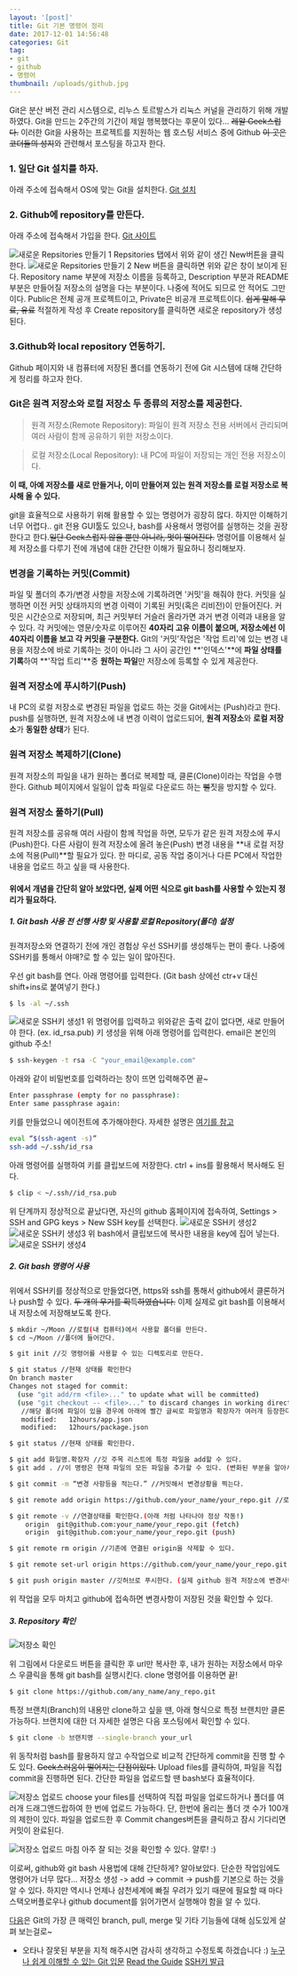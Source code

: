 ```yaml
---
layout: '[post]'
title: Git 기본 명령어 정리
date: 2017-12-01 14:56:48
categories: Git
tag:
- git
- github
- 명령어
thumbnail: /uploads/github.jpg
---
```


Git은 분산 버전 관리 시스템으로, 리누스 토르발스가 리눅스 커널을 관리하기 위해 개발하였다. Git을 만드는 2주간의 기간이 제일 행복했다는 후문이 있다... ~~레알 Geek스럽다.~~ 이러한 Git을 사용하는 프로젝트를 지원하는 웹 호스팅 서비스 중에 Github ~~이 곳은 코더들의 성지~~와 관련해서 포스팅을 하고자 한다.
 
### 1. 일단 Git 설치를 하자.

아래 주소에 접속해서 OS에 맞는 Git을 설치한다.
[Git 설치](https://git-scm.com/downloads)

### 2. Github에 repository를 만든다.

아래 주소에 접속해서 가입을 한다.
[Git 사이트](https://github.com/)

![새로운 Repsitories 만들기 1](/uploads/GitNewBtn.jpg) 
Repsitories 탭에서 위와 같이 생긴 New버튼을 클릭한다. 
![새로운 Repsitories 만들기 2](/uploads/GitCreateRepo.jpg)
New 버튼을 클릭하면 위와 같은 창이 보이게 된다. Repository name 부분에 저장소 이름을 등록하고, Description 부분과 README 부분은 만들어질 저장소의 설명을 다는 부분이다. 나중에 적어도 되므로 안 적어도 그만이다. Public은 전체 공개 프로젝트이고, Private은 비공개 프로젝트이다. ~~쉽게 말해 무료, 유료~~ 적절하게 작성 후 Create repository를 클릭하면 새로운 repository가 생성된다.

### 3.Github와 local repository 연동하기.

Github 페이지와 내 컴퓨터에 저장된 폴더를 연동하기 전에 Git 시스템에 대해 간단하게 정리를 하고자 한다.

### Git은 원격 저장소와 로컬 저장소 두 종류의 저장소를 제공한다. 
> 원격 저장소(Remote Repository): 파일이 원격 저장소 전용 서버에서 관리되며 여러 사람이 함께 공유하기 위한 저장소이다.

> 로컬 저장소(Local Repository): 내 PC에 파일이 저장되는 개인 전용 저장소이다. 

**이 때, 아예 저장소를 새로 만들거나, 이미 만들어져 있는 원격 저장소를 로컬 저장소로 복사해 올 수 있다.**

git을 효율적으로 사용하기 위해 활용할 수 있는 명령어가 굉장히 많다. 하지만 이해하기 너무 어렵다.. git 전용 GUI툴도 있으나, bash를 사용해서 명렁어를 실행하는 것을 권장한다고 한다.~~일단 Geek스럽지 않을 뿐만 아니라, 멋이 떨어진다.~~ 명령어를 이용해서 실제 저장소를 다루기 전에 개념에 대한 간단한 이해가 필요하니 정리해보자.

### 변경을 기록하는 커밋(Commit)
파일 및 폴더의 추가/변경 사항을 저장소에 기록하려면 '커밋'을 해줘야 한다. 커밋을 실행하면 이전 커밋 상태까지의 변경 이력이 기록된 커밋(혹은 리비전)이 만들어진다. 커밋은 시간순으로 저장되며, 최근 커밋부터 거슬러 올라가면 과거 변경 이력과 내용을 알 수 있다. 각 커밋에는 영문/숫자로 이루어진 **40자리 고유 이름이 붙으며, 저장소에선 이 40자리 이름을 보고 각 커밋을 구분한다.** Git의 '커밋'작업은 '작업 트리'에 있는 변경 내용을 저장소에 바로 기록하는 것이 아니라 그 사이 공간인 **'인덱스'**에 **파일 상태를 기록**하여 **'작업 트리'**중 **원하는 파일**만 저장소에 등록할 수 있게 제공한다.

### 원격 저장소에 푸시하기(Push)
내 PC의 로컬 저장소로 변경된 파일을 업로드 하는 것을 Git에서는 (Push)라고 한다. push를 실행하면, 원격 저장소에 내 변경 이력이 업로드되어, **원격 저장소**와 **로컬 저장소**가 **동일한 상태**가 된다.

### 원격 저장소 복제하기(Clone)
원격 저장소의 파일을 내가 원하는 폴더로 복제할 때, 클론(Clone)이라는 작업을 수행한다. Github 페이지에서 일일이 압축 파일로 다운로드 하는 ~~뻘~~짓을 방지할 수 있다.

### 원격 저장소 풀하기(Pull)
원격 저장소를 공유해 여러 사람이 함께 작업을 하면, 모두가 같은 원격 저장소에 푸시(Push)한다. 다른 사람이 원격 저장소에 올려 놓은(Push) 변경 내용을 **내 로컬 저장소에 적용(Pull)**할 필요가 있다. 한 마디로, 공동 작업 중이거나 다른 PC에서 작업한 내용을 업로드 하고 싶을 때 사용한다.

#### 위에서 개념을 간단히 알아 보았다면, 실제 어떤 식으로 git bash를 사용할 수 있는지 정리가 필요하다. 

##### 1. Git bash 사용 전 선행 사항 및 사용할 로컬 Repository(폴더) 설정
원격저장소와 연결하기 전에 개인 경험상 우선 SSH키를 생성해두는 편이 좋다. 나중에 SSH키를 통해서 야매?로 할 수 있는 일이 많아진다.

우선 git bash를 연다. 아래 명령어를 입력한다. (Git bash 상에선 ctr+v 대신 shift+ins로 붙여넣기 한다.)
```bash
$ ls -al ~/.ssh 
```
![새로운 SSH키 생성1](/uploads/gitBashSSH.jpg) 
위 명령어를 입력하고 위와같은 출력 값이 없다면, 새로 만들어야 한다. (ex. id_rsa.pub)
키 생성을 위해 아래 명령어를 입력한다. email은 본인의 github 주소!
```bash
$ ssh-keygen -t rsa -C "your_email@example.com"
```
아래와 같이 비밀번호를 입력하라는 창이 뜨면 입력해주면 끝~  
```bash
Enter passphrase (empty for no passphrase):
Enter same passphrase again:
```
키를 만들었으니 에이전트에 추가해야한다. 자세한 설명은 [여기를 참고](https://help.github.com/articles/generating-a-new-ssh-key-and-adding-it-to-the-ssh-agent/)
```bash
eval “$(ssh-agent -s)”
ssh-add ~/.ssh/id_rsa
```
아래 명령어를 실행하여 키를 클립보드에 저장한다. ctrl + ins를 활용해서 복사해도 된다.
```bash
$ clip < ~/.ssh//id_rsa.pub
```
위 단계까지 정상적으로 끝났다면, 자신의 github 홈페이지에 접속하여, Settings > SSH and GPG keys > New SSH key를 선택한다.
![새로운 SSH키 생성2](/uploads/githubSetting.jpg)  
![새로운 SSH키 생성3](/uploads/githubSSH.jpg) 
위 bash에서 클립보드에 복사한 내용을 key에 집어 넣는다.
![새로운 SSH키 생성4](/uploads/gitSSHkey.jpg)
##### 2. Git bash 명령어 사용
위에서 SSH키를 정상적으로 만들었다면, https와 ssh를 통해서 github에서 클론하거나 push할 수 있다. ~~두 개의 무기를 획득하였습니다.~~
이제 실제로 git bash를 이용해서 내 저장소에 저장해보도록 한다.
```bash
$ mkdir ~/Moon //로컬(내 컴퓨터)에서 사용할 폴더를 만든다.
$ cd ~/Moon //폴더에 들어간다.
```
```bash
$ git init //깃 명령어를 사용할 수 있는 디렉토리로 만든다.
```
```bash
$ git status //현재 상태를 확인한다
On branch master
Changes not staged for commit:
  (use "git add/rm <file>..." to update what will be committed)
  (use "git checkout -- <file>..." to discard changes in working directory)
   //해당 폴더에 파일이 있을 경우에 아래에 빨간 글씨로 파일명과 확장자가 여러개 등장한다.
   modified:   12hours/app.json
   modified:   12hours/package.json
```
```bash
$ git status //현재 상태를 확인한다.
```
```bash
$ git add 화일명.확장자 //깃 주목 리스트에 특정 파일을 add할 수 있다.
$ git add . //이 명령은 현재 파일의 모든 파일을 추가할 수 있다. (변화된 부분을 알아서 추가해준다.)
```
```bash
$ git commit -m “변경 사항등을 적는다.” //커밋해서 변경상황을 찍는다.
```
```bash
$ git remote add origin https://github.com/your_name/your_repo.git //로컬과 github 원격 저장소를 연결한다.
```
```bash
$ git remote -v //연결상태를 확인한다.(아래 처럼 나타나야 정상 작동!)
	origin  git@github.com:your_name/your_repo.git (fetch)
	origin  git@github.com:your_name/your_repo.git (push)
```
```bash
$ git remote rm origin //기존에 연결된 origin을 삭제할 수 있다.
```
```bash
$ git remote set-url origin https://github.com/your_name/your_repo.git //연결된 url을 변경할 수 있다.
```
```bash
$ git push origin master //깃허브로 푸시한다. (실제 github 원격 저장소에 변경사항이 저장된다.)
```
위 작업을 모두 마치고 github에 접속하면 변경사항이 저장된 것을 확인할 수 있다.
##### 3. Repository 확인
![저장소 확인](/uploads/gitMoon2.jpg)

위 그림에서 다운로드 버튼을 클릭한 후 url만 복사한 후, 내가 원하는 저장소에서 마우스 우클릭을 통해 git bash를 실행시킨다. clone 명령어를 이용하면 끝!
```bash
$ git clone https://github.com/any_name/any_repo.git 
```
특정 브랜치(Branch)의 내용만 clone하고 싶을 땐, 아래 형식으로 특정 브랜치만 클론 가능하다. 브랜치에 대한 더 자세한 설명은 다음 포스팅에서 확인할 수 있다. 
```bash
$ git clone -b 브랜치명 --single-branch your_url
```

위 동작처럼 bash를 활용하지 않고 수작업으로 비교적 간단하게 commit을 진행 할 수도 있다. ~~Geek스러움이 떨어지는 단점이있다.~~
Upload files를 클릭하여, 파일을 직접 commit을 진행하면 된다. 간단한 파일을 업로드할 땐 bash보다 효율적이다.  

![저장소 업로드](/uploads/gitUpload.jpg)
choose your files를 선택하여 직접 파일을 업로드하거나 폴더를 여러개 드래그앤드랍하여 한 번에 업로드 가능하다.
단, 한번에 올리는 폴더 갯 수가 100개의 제한이 있다. 파일을 업로드한 후 Commit changes버튼을 클릭하고 잠시 기다리면 커밋이 완료된다.

![저장소 업로드 마침](/uploads/gitUploadFinally.jpg)
아주 잘 되는 것을 확인할 수 있다. 얄루! :)

이로써, github와 git bash 사용법에 대해 간단하게? 알아보았다. 단순한 작업임에도 명령어가 너무 많다... 저장소 생성 -> add -> commit -> push를 기본으로 하는 것을 알 수 있다. 하지만 역시나 언제나 삼천세계에 빠질 우려가 있기 때문에 필요할 때 마다 스택오버플로우나 github document를 읽어가면서 실행해야 함을 알 수 있다. 

[다음](https://seongjaemoon.github.io/2017/12/29/gitPrinciple2/)은 Git의 가장 큰 매력인 branch, pull, merge 및 기타 기능들에 대해 심도있게 살펴 보는걸로~
  
* 오타나 잘못된 부분을 지적 해주시면 감사히 생각하고 수정토록 하겠습니다 :)
[누구나 쉽게 이해할 수 있는 Git 입문](https://backlog.com/git-tutorial/kr/intro/intro1_1.html)
[Read the Guide](https://guides.github.com/activities/hello-world/)
[SSH키 발급](http://nickjoit.tistory.com/94)
